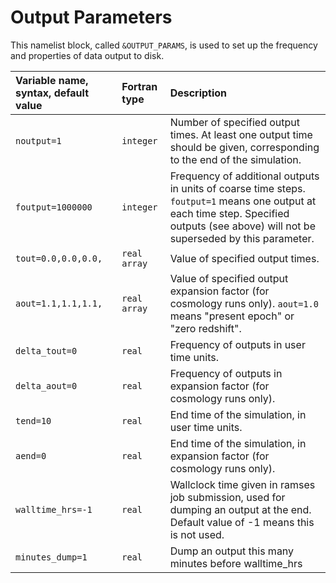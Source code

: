 

# Output Parameters

This namelist block, called `&OUTPUT_PARAMS`, is used to set up the frequency and properties of data output to disk.

| Variable name, syntax, default value | Fortran type | Description |
|:---------------------------- |:------------- |:------------------------- |
| `noutput=1`  | `integer` | Number of specified output times.  At least one output time should be given, corresponding to the end of the simulation. |
| `foutput=1000000` | `integer` | Frequency of additional outputs in units of coarse time steps. `foutput=1` means one output at each time step. Specified outputs (see above) will not be superseded by this parameter. |
| `tout=0.0,0.0,0.0,` | `real array` | Value of specified output times. |
| `aout=1.1,1.1,1.1,` | `real array` | Value of specified output expansion factor (for cosmology runs only). `aout=1.0` means "present epoch" or "zero redshift". |
| `delta_tout=0` | `real` | Frequency of outputs in user time units. |
| `delta_aout=0` | `real` | Frequency of outputs in expansion factor (for cosmology runs only). |
| `tend=10` | `real` | End time of the simulation, in user time units. |
| `aend=0` | `real` | End time of the simulation, in expansion factor (for cosmology runs only). |
| `walltime_hrs=-1` | `real` | Wallclock time given in ramses job submission, used for dumping an output at the end. Default value of -1 means this is not used.|
| `minutes_dump=1` | `real` | Dump an output this many minutes before walltime_hrs |
